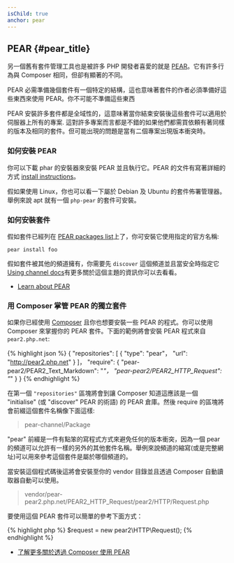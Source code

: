 ```yaml
---
isChild: true
anchor: pear
---
```


## PEAR {#pear_title}

另一個舊有套件管理工具也是被許多 PHP 開發者喜愛的就是 [PEAR][1]。它有許多行為與 Composer 相同，但卻有顯著的不同。

PEAR 必需準備幾個套件有一個特定的結構，這也意味著套件的作者必須準備好這些東西來使用 PEAR。你不可能不準備這些東西

PEAR 安裝許多套件都是全域性的，這意味著當你結束安裝後這些套件可以適用於伺服器上所有的專案. 這對許多專案而言都是不錯的如果他們都需買依頼有著同樣的版本及相同的套件。但可能出現的問題是當有二個專案出現版本衝突時。

### 如何安裝 PEAR

你可以下載 phar 的安裝器來安裝 PEAR 並且執行它。PEAR 的文件有寫著詳細的方式 [install instructions][2]。

假如果使用 Linux，你也可以看一下屬於 Debian 及 Ubuntu 的套件佈署管理器。舉例來說 apt 就有一個 `php-pear` 的套件可安裝。

### 如何安裝套件

假如套件已經列在 [PEAR packages list][3]上了，你可安裝它使用指定的官方名稱:

    pear install foo

假如套件被其他的頻道擁有，你需要先 `discover` 這個頻道並且當安全時指定它 [Using channel docs][4]有更多關於這個主題的資訊你可以去看看。

* [Learn about PEAR][1]

### 用 Composer 掌管 PEAR 的獨立套件

如果你已經使用 [Composer][5] 且你也想要安裝一些 PEAR 的程式。你可以使用 Composer 來掌握你的 PEAR 套件。下面的範例將會安裝 PEAR 程式來自 `pear2.php.net`:

{% highlight json %}
{
    "repositories": [
        {
            "type": "pear"，
            "url": "http://pear2.php.net"
        }
    ]，
    "require": {
        "pear-pear2/PEAR2_Text_Markdown": "*"，
        "pear-pear2/PEAR2_HTTP_Request": "*"
    }
}
{% endhighlight %}

在第一個 `"repositories"` 區塊將會到讓 Composer 知道這應該是一個 "initialise" (或 "discover" PEAR 的術語) 的 PEAR 倉庫。然後 require 的區塊將會前綴這個套件名稱像下面這樣:

> pear-channel/Package

"pear" 前綴是一件有點笨的寫程式方式來避免任何的版本衝突，因為一個 pear 的頻道可以允許有一樣的另外的其他套件名稱。舉例來說頻道的縮寫(或是完整網址)可以用來參考這個套件是屬於哪個頻道的。

當安裝這個程式碼後這將會安裝至你的 vendor 目錄並且透過 Composer 自動讀取器自動可以使用。

> vendor/pear-pear2.php.net/PEAR2_HTTP_Request/pear2/HTTP/Request.php

要使用這個 PEAR 套件可以簡單的參考下面方式：

{% highlight php %}
$request = new pear2\HTTP\Request();
{% endhighlight %}

* [了解更多關於透過 Composer 使用 PEAR][6]

[1]: http://pear.php.net/
[2]: http://pear.php.net/manual/en/installation.getting.php
[3]: http://pear.php.net/packages.php
[4]: http://pear.php.net/manual/en/guide.users.commandline.channels.php
[5]: /#composer_and_packagist
[6]: http://getcomposer.org/doc/05-repositories.md#pear
